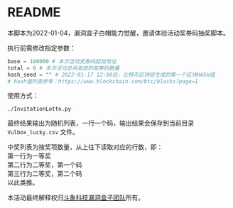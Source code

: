 # README

本脚本为2022-01-04，漏洞盒子白帽能力觉醒，邀请体验活动奖券码抽奖脚本。  

执行前需修改指定参数：  
``` python
base = 100000 # 本次活动奖券码起始地址
total = 0 # 本次活动总共发放的奖券码数量
hash_seed = "" # 2022-01-17 12:00后，比特币区块链生成的第一个区块HASH值
# hash值列表参考：https://www.blockchain.com/btc/blocks?page=1
```

使用方式：  
``` shell
./InvitationLotto.py
```

最终结果输出为随机列表，一行一个码，输出结果会保存到当前目录`Vulbox_lucky.csv` 文件。  

中奖列表为按奖项数量，从上往下读取对应的行数，即：  
第一行为一等奖  
第二行为二等奖，第一个码  
第三行为二等奖，第二个码  
以此类推。

本活动最终解释权归[斗象科技](https://www.tophant.com/)[漏洞盒子团队](https://www.vulbox.com)所有。  
